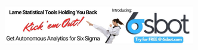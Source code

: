 <div class="ad-banner">
  <a href="https://www.6sbot.com/" target="_blank">
    <img src="Public/images/6sbot.png" alt="6sbot Advertisement">
  </a>
</div>

<script setup>
import BlogList from '../components/BlogList.vue'
</script>

<BlogList />
